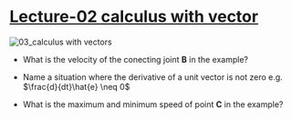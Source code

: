 # [Lecture-02 calculus with vector](https://youtu.be/n4VOrMe-8DQ)

![03_calculus with vectors](https://i.imgur.com/hBIqB8W.jpg)

* What is the velocity of the conecting joint **B** in the example?
* Name a situation where the derivative of a unit vector is not zero e.g. $\frac{d}{dt}\hat{e} \neq 0$

* What is the maximum and minimum speed of point **C** in the example?

